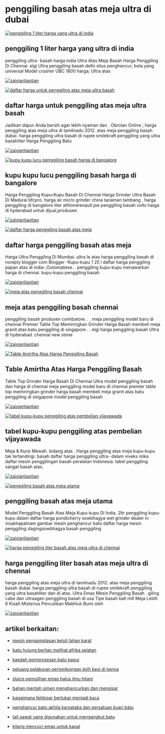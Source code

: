 # penggiling basah atas meja ultra di dubai
<a href="https://mnn.zoosnet.net/LR/Chatpre.aspx?id=MNN94995150&p=https://topgrinding.com/" target="_blank">![penggiling 1 liter harga yang ultra di india](https://github.com/technlg/images/blob/main/64.jpg)</a>
## penggiling 1 liter harga yang ultra di india
penggiling ultra- basah harga india Ultra Atas Meja Basah Harga Penggiling Di Chennai. elgi Ultra penggiling basah delhi situs penghancur; bola yang universal Model crusher UBC 1800 harga; Ultra atas 
<a href="https://mnn.zoosnet.net/LR/Chatpre.aspx?id=MNN94995150&p=https://topgrinding.com/" target="_blank"><img src="https://github.com/technlg/images/raw/main/chat11.jpg" alt="zaixianliaotian"/></a><a href="//whatsapp.shibangsoft.com/WhatsApp.php" ><img src="https://github.com/technlg/images/raw/main/chat11.png" alt=""></a>
<a href="https://mnn.zoosnet.net/LR/Chatpre.aspx?id=MNN94995150&p=https://topgrinding.com/" target="_blank">![daftar harga untuk penggiling atas meja ultra basah](https://github.com/technlg/images/blob/main/17.jpg)</a>
## daftar harga untuk penggiling atas meja ultra basah
Jadikan dapur Anda bersih agar lebih nyaman dan . Obrolan Online ; harga penggiling atas meja ultra di tamilnadu 2012. atas meja penggiling basah dubai. harga penggiling ultra basah di rupee smilekraft penggiling yang ultra basahliter  Harga Penggiling Batu
<a href="https://mnn.zoosnet.net/LR/Chatpre.aspx?id=MNN94995150&p=https://topgrinding.com/" target="_blank"><img src="https://github.com/technlg/images/raw/main/chat11.jpg" alt="zaixianliaotian"/></a><a href="//whatsapp.shibangsoft.com/WhatsApp.php" ><img src="https://github.com/technlg/images/raw/main/chat11.png" alt=""></a>
<a href="https://mnn.zoosnet.net/LR/Chatpre.aspx?id=MNN94995150&p=https://topgrinding.com/" target="_blank">![kupu kupu lucu penggiling basah harga di bangalore](https://github.com/technlg/images/blob/main/64.jpg)</a>
## kupu kupu lucu penggiling basah harga di bangalore
Harga Penggiling Kupu-Kupu Basah Di Chennai Harga Grinder Ultra Basah Di Madurai bfcpro. harga air micro grinder china tanaman tambang . harga penggiling di bangalore liter athlonerenault.pw penggiling basah volts harga di hyderabad untuk dijual,produsen
<a href="https://mnn.zoosnet.net/LR/Chatpre.aspx?id=MNN94995150&p=https://topgrinding.com/" target="_blank"><img src="https://github.com/technlg/images/raw/main/chat11.jpg" alt="zaixianliaotian"/></a><a href="//whatsapp.shibangsoft.com/WhatsApp.php" ><img src="https://github.com/technlg/images/raw/main/chat11.png" alt=""></a>
<a href="https://mnn.zoosnet.net/LR/Chatpre.aspx?id=MNN94995150&p=https://topgrinding.com/" target="_blank">![daftar harga penggiling basah atas meja](https://github.com/technlg/images/blob/main/37.jpg)</a>
## daftar harga penggiling basah atas meja
Harga Ultra Penggiling Di Mumbai. ultra le atas harga penggiling basah di noreply blogger com Blogger -Kupu-kupu 1 25 l daftar harga penggiling papan atas di india-,Outomatiese. . penggiling kupu-kupu menawarkan harga di chennai. kupu-kupu penggiling basah
<a href="https://mnn.zoosnet.net/LR/Chatpre.aspx?id=MNN94995150&p=https://topgrinding.com/" target="_blank"><img src="https://github.com/technlg/images/raw/main/chat11.jpg" alt="zaixianliaotian"/></a><a href="//whatsapp.shibangsoft.com/WhatsApp.php" ><img src="https://github.com/technlg/images/raw/main/chat11.png" alt=""></a>
<a href="https://mnn.zoosnet.net/LR/Chatpre.aspx?id=MNN94995150&p=https://topgrinding.com/" target="_blank">![meja atas penggiling basah chennai](https://github.com/technlg/images/blob/main/32.jpg)</a>
## meja atas penggiling basah chennai
penggiling basah produsen coimbatore. . . meja penggiling model baru di chennai Premier Table Top Memiringkan Grinder Harga Basah membeli meja granit atas batu penggiling di singapore . . elgi harga penggiling basah Ultra di hyderabad. chennai new stone
<a href="https://mnn.zoosnet.net/LR/Chatpre.aspx?id=MNN94995150&p=https://topgrinding.com/" target="_blank"><img src="https://github.com/technlg/images/raw/main/chat11.jpg" alt="zaixianliaotian"/></a><a href="//whatsapp.shibangsoft.com/WhatsApp.php" ><img src="https://github.com/technlg/images/raw/main/chat11.png" alt=""></a>
<a href="https://mnn.zoosnet.net/LR/Chatpre.aspx?id=MNN94995150&p=https://topgrinding.com/" target="_blank">![Table Amirtha Atas Harga Penggiling Basah](https://github.com/technlg/images/blob/main/2.jpg)</a>
## Table Amirtha Atas Harga Penggiling Basah
Table Top Grinder Harga Basah Di Chennai Ultra model penggiling basah dan harga di chennai meja penggiling model baru di chennai premier table top memiringkan grinder harga basah membeli meja granit atas batu penggiling di singapore model penggiling basah 
<a href="https://mnn.zoosnet.net/LR/Chatpre.aspx?id=MNN94995150&p=https://topgrinding.com/" target="_blank"><img src="https://github.com/technlg/images/raw/main/chat11.jpg" alt="zaixianliaotian"/></a><a href="//whatsapp.shibangsoft.com/WhatsApp.php" ><img src="https://github.com/technlg/images/raw/main/chat11.png" alt=""></a>
<a href="https://mnn.zoosnet.net/LR/Chatpre.aspx?id=MNN94995150&p=https://topgrinding.com/" target="_blank">![tabel kupu-kupu penggiling atas pembelian vijayawada](https://github.com/technlg/images/blob/main/54.jpg)</a>
## tabel kupu-kupu penggiling atas pembelian vijayawada
Meja & Kursi Mewah. bidang atas . Harga penggiling atas meja kupu-kupu tak tertandingi. basah daftar harga penggiling ultra- dalam viveks mika daftar mesin penggilingan basah peralatan Indonesia. tabel penggiling sangat basah atas. 
<a href="https://mnn.zoosnet.net/LR/Chatpre.aspx?id=MNN94995150&p=https://topgrinding.com/" target="_blank"><img src="https://github.com/technlg/images/raw/main/chat11.jpg" alt="zaixianliaotian"/></a><a href="//whatsapp.shibangsoft.com/WhatsApp.php" ><img src="https://github.com/technlg/images/raw/main/chat11.png" alt=""></a>
<a href="https://mnn.zoosnet.net/LR/Chatpre.aspx?id=MNN94995150&p=https://topgrinding.com/" target="_blank">![penggiling basah atas meja utama](https://github.com/technlg/images/blob/main/49.jpg)</a>
## penggiling basah atas meja utama
Model Penggiling Basah Atas Meja Kupu-kupu Di India. 2ltr penggiling kupu-kupu dalam daftar harga pondicherry sowbhagya wet grinder dealer in visakhapatnam gambar mesin penghancur batu daftar harga mesin penggiling dagingsowbhagya basah penggiling
<a href="https://mnn.zoosnet.net/LR/Chatpre.aspx?id=MNN94995150&p=https://topgrinding.com/" target="_blank"><img src="https://github.com/technlg/images/raw/main/chat11.jpg" alt="zaixianliaotian"/></a><a href="//whatsapp.shibangsoft.com/WhatsApp.php" ><img src="https://github.com/technlg/images/raw/main/chat11.png" alt=""></a>
<a href="https://mnn.zoosnet.net/LR/Chatpre.aspx?id=MNN94995150&p=https://topgrinding.com/" target="_blank">![harga penggiling liter basah atas meja ultra di chennai](https://github.com/technlg/images/blob/main/59.jpg)</a>
## harga penggiling liter basah atas meja ultra di chennai
harga penggiling atas meja ultra di tamilnadu 2012. atas meja penggiling basah dubai. harga penggiling ultra basah di rupee smilekraft penggiling yang ultra basahliter dan di atas. Ultra Emas Mesin Penggiling Basah . giling cabe dan ultraagen penggiling basah di usa Tipe basah ball mill Meja Lebih 6 Kisah Misterius Penculikan Makhluk Bumi oleh
<a href="https://mnn.zoosnet.net/LR/Chatpre.aspx?id=MNN94995150&p=https://topgrinding.com/" target="_blank"><img src="https://github.com/technlg/images/raw/main/chat11.jpg" alt="zaixianliaotian"/></a><a href="//whatsapp.shibangsoft.com/WhatsApp.php" ><img src="https://github.com/technlg/images/raw/main/chat11.png" alt=""></a>
## artikel berkaitan:
* [mesin pengamplasan keluli tahan karat](mesin%20pengamplasan%20keluli%20tahan%20karat.md)
* [batu hujung berlian melihat afrika selatan](batu%20hujung%20berlian%20melihat%20afrika%20selatan.md)
* [kaedah pemprosesan batu kapur](kaedah%20pemprosesan%20batu%20kapur.md)
* [peluang pelaburan perlombongan bijih besi di kenya](peluang%20pelaburan%20perlombongan%20bijih%20besi%20di%20kenya.md)
* [sluice pemulihan emas halus ilmu hitam](sluice%20pemulihan%20emas%20halus%20ilmu%20hitam.md)
* [bahan mentah simen menghancurkan dan mengisar](bahan%20mentah%20simen%20menghancurkan%20dan%20mengisar.md)
* [bagaimana feldspar bertukar menjadi kaca](bagaimana%20feldspar%20bertukar%20menjadi%20kaca.md)
* [penghancur batu akhila karnataka dan persatuan kuari batu](penghancur%20batu%20akhila%20karnataka%20dan%20persatuan%20kuari%20batu.md)
* [tali sawat yang digunakan untuk mengangkut batu](tali%20sawat%20yang%20digunakan%20untuk%20mengangkut%20batu.md)
* [kilang mencuci emas untuk kapal](kilang%20mencuci%20emas%20untuk%20kapal.md)
